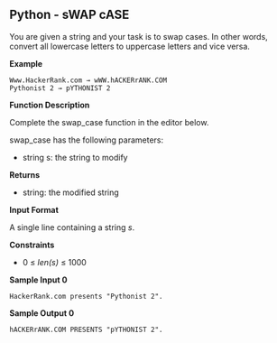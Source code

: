 ## Python - sWAP cASE

You are given a string and your task is to swap cases. In other words, convert all lowercase letters to uppercase letters and vice versa.

**Example**

```
Www.HackerRank.com → wWW.hACKERrANK.COM
Pythonist 2 → pYTHONIST 2  
```

**Function Description**

Complete the swap_case function in the editor below.

swap_case has the following parameters:

* string s: the string to modify

**Returns**

* string: the modified string

**Input Format**

A single line containing a string *s*.

**Constraints**

* 0 ≤ *len(s)* ≤ 1000

**Sample Input 0**

```
HackerRank.com presents "Pythonist 2". 
```

**Sample Output 0**

```
hACKERrANK.COM PRESENTS "pYTHONIST 2".
```
